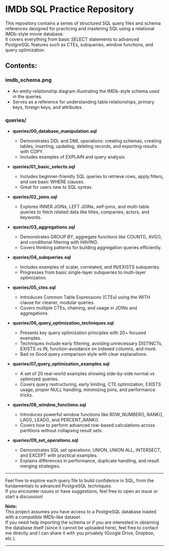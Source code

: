 # IMDb SQL Practice Repository

This repository contains a series of structured SQL query files and schema references designed for practicing and mastering SQL using a relational IMDb-style movie database.  
It covers everything from basic SELECT statements to advanced PostgreSQL features such as CTEs, subqueries, window functions, and query optimization.

## Contents:

### imdb_schema.png
- An entity-relationship diagram illustrating the IMDb-style schema used in the queries.
- Serves as a reference for understanding table relationships, primary keys, foreign keys, and attributes.

### queries/
- **queries/00_database_manipulation.sql**
  - Demonstrates DDL and DML operations: creating schemas, creating tables, inserting, updating, deleting records, and exporting results with COPY.
  - Includes examples of EXPLAIN and query analysis.

- **queries/01_basic_selects.sql**
  - Includes beginner-friendly SQL queries to retrieve rows, apply filters, and use basic WHERE clauses.
  - Great for users new to SQL syntax.

- **queries/02_joins.sql**
  - Explores INNER JOINs, LEFT JOINs, self-joins, and multi-table queries to fetch related data like titles, companies, actors, and keywords.

- **queries/03_aggregations.sql**
  - Demonstrates GROUP BY, aggregate functions like COUNT(), AVG(), and conditional filtering with HAVING.
  - Covers thinking patterns for building aggregation queries efficiently.

- **queries/04_subqueries.sql**
  - Includes examples of scalar, correlated, and IN/EXISTS subqueries.
  - Progresses from basic single-layer subqueries to multi-layer optimization.

- **queries/05_ctes.sql**
  - Introduces Common Table Expressions (CTEs) using the WITH clause for cleaner, modular queries.
  - Covers multiple CTEs, chaining, and usage in JOINs and aggregations.

- **queries/06_query_optimization_techniques.sql**
  - Presents key query optimization principles with 20+ focused examples.
  - Techniques include early filtering, avoiding unnecessary DISTINCTs, EXISTS vs IN, function-avoidance on indexed columns, and more.
  - Bad vs Good query comparison style with clear explanations.

- **queries/07_query_optimization_examples.sql**
  - A set of 20 real-world examples showing side-by-side normal vs optimized queries.
  - Covers query restructuring, early limiting, CTE optimization, EXISTS usage, proper NULL handling, minimizing joins, and performance tricks.
    
- **queries/08_window_functions.sql**
  - Introduces powerful window functions like ROW_NUMBER(), RANK(), LAG(), LEAD(), and PERCENT_RANK().
  - Covers how to perform advanced row-based calculations across partitions without collapsing result sets.

- **queries/09_set_operations.sql**
  - Demonstrates SQL set operations: UNION, UNION ALL, INTERSECT, and EXCEPT with practical examples.
  - Explains differences in performance, duplicate handling, and result merging strategies.

---

Feel free to explore each query file to build confidence in SQL, from the fundamentals to advanced PostgreSQL techniques.  
If you encounter issues or have suggestions, feel free to open an issue or start a discussion!

**Note:**  
This project assumes you have access to a PostgreSQL database loaded with a compatible IMDb-like dataset.  
If you need help importing the schema or if you are interested in obtaining the database itself (since it cannot be uploaded here), feel free to contact me directly and I can share it with you privately (Google Drive, Dropbox, etc.).

---
